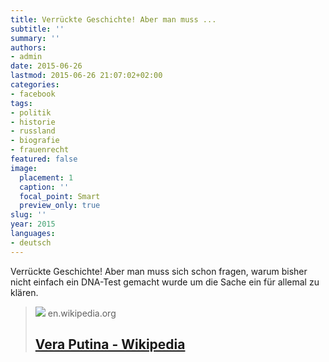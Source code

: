 ```yaml
---
title: Verrückte Geschichte! Aber man muss ...
subtitle: ''
summary: ''
authors:
- admin
date: 2015-06-26
lastmod: 2015-06-26 21:07:02+02:00
categories:
- facebook
tags:
- politik
- historie
- russland
- biografie
- frauenrecht
featured: false
image:
  placement: 1
  caption: ''
  focal_point: Smart
  preview_only: true
slug: ''
year: 2015
languages:
- deutsch
---
```


Verrückte Geschichte! Aber man muss sich schon fragen, warum bisher nicht einfach ein DNA-Test gemacht wurde um die Sache ein für allemal zu klären.
> [![](https://upload.wikimedia.org/wikipedia/commons/9/99/Vladimir_Putin_with_his_mother.jpg)](https://en.wikipedia.org/wiki/Vera_Putina)
> en.wikipedia.org
> ## [Vera Putina - Wikipedia](https://en.wikipedia.org/wiki/Vera_Putina)
>
>